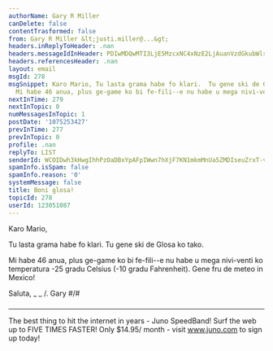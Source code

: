```yaml
---
authorName: Gary R Miller
canDelete: false
contentTrasformed: false
from: Gary R Miller &lt;justi.miller@...&gt;
headers.inReplyToHeader: .nan
headers.messageIdInHeader: PDIwMDQwMTI3LjE5MzcxNC4xNzE2LjAuanVzdGkubWlsbGVyQGp1bm8uY29tPg==
headers.referencesHeader: .nan
layout: email
msgId: 278
msgSnippet: Karo Mario, Tu lasta grama habe fo klari.  Tu gene ski de Glosa ko tako.
  Mi habe 46 anua, plus ge-game ko bi fe-fili--e nu habe u mega nivi-venti ko
nextInTime: 279
nextInTopic: 0
numMessagesInTopic: 1
postDate: '1075253427'
prevInTime: 277
prevInTopic: 0
profile: .nan
replyTo: LIST
senderId: WCOIDwh3kHwgIhhPzOaDBxYpAFpIWwn7hXjF7KN1mkmMnUa5ZMDIseuZrxT-v6OandZ_whLL-I95nkxT_3nVwLxulUFsxZ8dM6GISQ
spamInfo.isSpam: false
spamInfo.reason: '0'
systemMessage: false
title: Boni glosa!
topicId: 278
userId: 123051087
---
```


Karo Mario,

Tu lasta grama habe fo klari.  Tu gene ski de Glosa ko tako.

Mi habe 46 anua, plus ge-game ko bi fe-fili--e nu habe u mega nivi-venti
ko temperatura -25 gradu Celsius (-10 gradu Fahrenheit).  Gene fru de
meteo in Mexico!

Saluta,
 _  _
  /.   Gary
#/\#
 ###

________________________________________________________________
The best thing to hit the internet in years - Juno SpeedBand!
Surf the web up to FIVE TIMES FASTER!
Only $14.95/ month - visit www.juno.com to sign up today!

